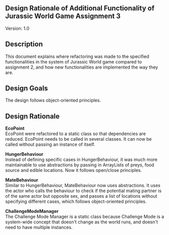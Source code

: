 Design Rationale of Additional Functionality of Jurassic World Game Assignment 3
--
Version: 1.0

## Description
This document explains where refactoring was made to the specified functionalities in
the system of Jurassic World game compared to assignment 2, and how new functionalities 
are implemented the way they are.

## Design Goals
The design follows object-oriented principles.

## Design Rationale
**EcoPoint**  
EcoPoint were refactored to a static class so that dependencies are reduced. EcoPoint needs to be called in several 
classes. It can now be called without passing an instance of itself.

**HungerBehaviour**  
Instead of defining specific cases in HungerBehaviour, it was much more maintainable to use abstractions by passing in 
ArrayLists of preys, food source and edible locations. Now it follows open/close principles.

**MateBehaviour**  
Similar to HungerBehaviour, MateBehaviour now uses abstractions. It uses the actor who calls the behaviour to check if 
the potential mating partner is of the same actor but opposite sex, and passes a list of locations without specifying 
different cases, which follows object-oriented principles.

**ChallengeModeManager**  
The Challenge Mode Manager is a static class because Challenge Mode is a system-wide concept that doesn't change as the 
world runs, and doesn't need to have multiple instances. 